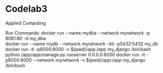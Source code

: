 # Codelab3
Applied Computing 

Run Commands:
docker run --name mydba --network mynetwork -p 8081:80 -d my_dba   
docker run  --name mydb --network mynetwork -itd -p5432:5432 my_db 
docker run -it -p8000:8000 -v $(pwd)/app:/app my_django /bin/bash
python /app/app/manage.py runserver 0.0.0.0:8000
docker run -it -p8000:8000 --network mynetwork -v $(pwd)/app:/app my_django /bin/bash
